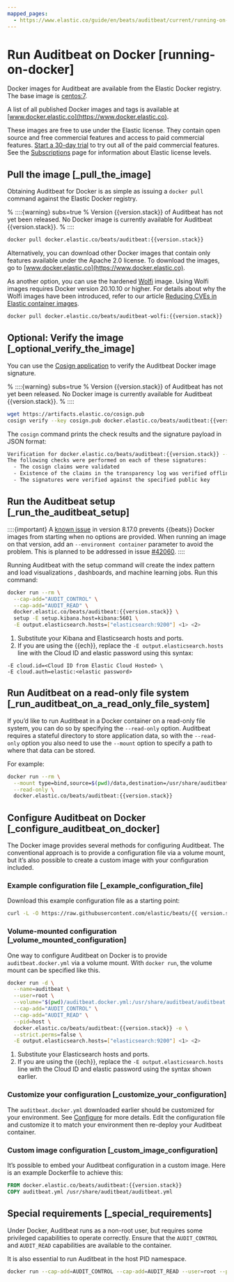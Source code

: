 ```yaml
---
mapped_pages:
  - https://www.elastic.co/guide/en/beats/auditbeat/current/running-on-docker.html
---
```


# Run Auditbeat on Docker [running-on-docker]

Docker images for Auditbeat are available from the Elastic Docker registry. The base image is [centos:7](https://hub.docker.com/_/centos/).

A list of all published Docker images and tags is available at [www.docker.elastic.co](https://www.docker.elastic.co).

These images are free to use under the Elastic license. They contain open source and free commercial features and access to paid commercial features. [Start a 30-day trial](docs-content://deploy-manage/license/manage-your-license-in-self-managed-cluster.md) to try out all of the paid commercial features. See the [Subscriptions](https://www.elastic.co/subscriptions) page for information about Elastic license levels.

## Pull the image [_pull_the_image]

Obtaining Auditbeat for Docker is as simple as issuing a `docker pull` command against the Elastic Docker registry.

% ::::{warning} subs=true
% Version {{version.stack}} of Auditbeat has not yet been released. No Docker image is currently available for Auditbeat {{version.stack}}.
% ::::


```sh subs=true
docker pull docker.elastic.co/beats/auditbeat:{{version.stack}}
```

Alternatively, you can download other Docker images that contain only features available under the Apache 2.0 license. To download the images, go to [www.docker.elastic.co](https://www.docker.elastic.co).

As another option, you can use the hardened [Wolfi](https://wolfi.dev/) image. Using Wolfi images requires Docker version 20.10.10 or higher. For details about why the Wolfi images have been introduced, refer to our article [Reducing CVEs in Elastic container images](https://www.elastic.co/blog/reducing-cves-in-elastic-container-images).

```bash subs=true
docker pull docker.elastic.co/beats/auditbeat-wolfi:{{version.stack}}
```


## Optional: Verify the image [_optional_verify_the_image]

You can use the [Cosign application](https://docs.sigstore.dev/cosign/installation/) to verify the Auditbeat Docker image signature.

% ::::{warning} subs=true
% Version {{version.stack}} of Auditbeat has not yet been released. No Docker image is currently available for Auditbeat {{version.stack}}.
% ::::


```sh subs=true
wget https://artifacts.elastic.co/cosign.pub
cosign verify --key cosign.pub docker.elastic.co/beats/auditbeat:{{version.stack}}
```

The `cosign` command prints the check results and the signature payload in JSON format:

```sh subs=true
Verification for docker.elastic.co/beats/auditbeat:{{version.stack}} --
The following checks were performed on each of these signatures:
  - The cosign claims were validated
  - Existence of the claims in the transparency log was verified offline
  - The signatures were verified against the specified public key
```


## Run the Auditbeat setup [_run_the_auditbeat_setup]

::::{important}
A [known issue](https://github.com/elastic/beats/issues/42038) in version 8.17.0 prevents {{beats}} Docker images from starting when no options are provided. When running an image on that version, add an `--environment container` parameter to avoid the problem. This is planned to be addressed in issue [#42060](https://github.com/elastic/beats/pull/42060).
::::


Running Auditbeat with the setup command will create the index pattern and load visualizations , dashboards, and machine learning jobs.  Run this command:

```sh subs=true
docker run --rm \
  --cap-add="AUDIT_CONTROL" \
  --cap-add="AUDIT_READ" \
  docker.elastic.co/beats/auditbeat:{{version.stack}} \
  setup -E setup.kibana.host=kibana:5601 \
  -E output.elasticsearch.hosts=["elasticsearch:9200"] <1> <2>
```

1. Substitute your Kibana and Elasticsearch hosts and ports.
2. If you are using the {{ech}}, replace the `-E output.elasticsearch.hosts` line with the Cloud ID and elastic password using this syntax:


```shell
-E cloud.id=<Cloud ID from Elastic Cloud Hosted> \
-E cloud.auth=elastic:<elastic password>
```


## Run Auditbeat on a read-only file system [_run_auditbeat_on_a_read_only_file_system]

If you’d like to run Auditbeat in a Docker container on a read-only file system, you can do so by specifying the `--read-only` option. Auditbeat requires a stateful directory to store application data, so with the `--read-only` option you also need to use the `--mount` option to specify a path to where that data can be stored.

For example:

```sh subs=true
docker run --rm \
  --mount type=bind,source=$(pwd)/data,destination=/usr/share/auditbeat/data \
  --read-only \
  docker.elastic.co/beats/auditbeat:{{version.stack}}
```


## Configure Auditbeat on Docker [_configure_auditbeat_on_docker]

The Docker image provides several methods for configuring Auditbeat. The conventional approach is to provide a configuration file via a volume mount, but it’s also possible to create a custom image with your configuration included.

### Example configuration file [_example_configuration_file]

Download this example configuration file as a starting point:

```sh subs=true
curl -L -O https://raw.githubusercontent.com/elastic/beats/{{ version.stack | M.M }}/deploy/docker/auditbeat.docker.yml
```


### Volume-mounted configuration [_volume_mounted_configuration]

One way to configure Auditbeat on Docker is to provide `auditbeat.docker.yml` via a volume mount. With `docker run`, the volume mount can be specified like this.

```sh subs=true
docker run -d \
  --name=auditbeat \
  --user=root \
  --volume="$(pwd)/auditbeat.docker.yml:/usr/share/auditbeat/auditbeat.yml:ro" \
  --cap-add="AUDIT_CONTROL" \
  --cap-add="AUDIT_READ" \
  --pid=host \
  docker.elastic.co/beats/auditbeat:{{version.stack}} -e \
  --strict.perms=false \
  -E output.elasticsearch.hosts=["elasticsearch:9200"] <1> <2>
```

1. Substitute your Elasticsearch hosts and ports.
2. If you are using the {{ech}}, replace the `-E output.elasticsearch.hosts` line with the Cloud ID and elastic password using the syntax shown earlier.



### Customize your configuration [_customize_your_configuration]

The `auditbeat.docker.yml` downloaded earlier should be customized for your environment. See [Configure](/reference/auditbeat/configuring-howto-auditbeat.md) for more details. Edit the configuration file and customize it to match your environment then re-deploy your Auditbeat container.


### Custom image configuration [_custom_image_configuration]

It’s possible to embed your Auditbeat configuration in a custom image. Here is an example Dockerfile to achieve this:

```dockerfile subs=true
FROM docker.elastic.co/beats/auditbeat:{{version.stack}}
COPY auditbeat.yml /usr/share/auditbeat/auditbeat.yml
```



## Special requirements [_special_requirements]

Under Docker, Auditbeat runs as a non-root user, but requires some privileged capabilities to operate correctly. Ensure that the `AUDIT_CONTROL` and `AUDIT_READ` capabilities are available to the container.

It is also essential to run Auditbeat in the host PID namespace.

```sh subs=true
docker run --cap-add=AUDIT_CONTROL --cap-add=AUDIT_READ --user=root --pid=host docker.elastic.co/beats/auditbeat:{{version.stack}}
```


